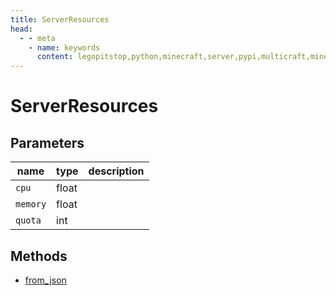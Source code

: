 ```yaml
---
title: ServerResources
head:
  - - meta
    - name: keywords
      content: legopitstop,python,minecraft,server,pypi,multicraft,minecraftserver,pythonpackage
---
```


# ServerResources

## Parameters

| name     | type  | description |
| -------- | ----- | ----------- |
| `cpu`    | float |             |
| `memory` | float |             |
| `quota`  | int   |             |

## Methods

- [from_json](#from-json)
